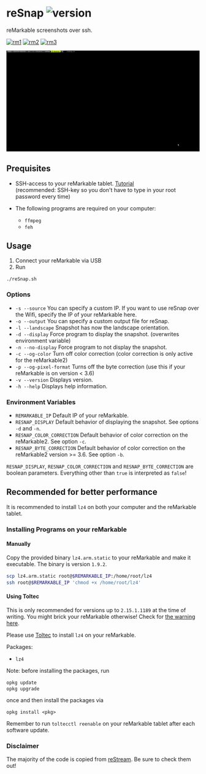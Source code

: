 # reSnap ![version](https://img.shields.io/badge/RS-2.5-blue)

reMarkable screenshots over ssh.

[![rm1](https://img.shields.io/badge/rM1-supported-green)](https://remarkable.com/store/remarkable)
[![rm2](https://img.shields.io/badge/rM2-supported-green)](https://remarkable.com/store/remarkable-2)
[![rm3](https://img.shields.io/badge/rM3-unsupported-red)](https://remarkable.com/store/remarkable-3)

![a demo of reSnap](misc/demo.gif)

## Prequisites

- SSH-access to your reMarkable tablet.
  [Tutorial](https://remarkablewiki.com/tech/ssh) <br>
  (recommended: SSH-key so you don't have to type in your root password every time)

- The following programs are required on your computer:
  - `ffmpeg`
  - `feh`


## Usage

1. Connect your reMarkable via USB
1. Run
```
./reSnap.sh
```

### Options

- `-s --source` You can specify a custom IP. If you want to use reSnap over the Wifi, specify the IP of your reMarkable here.
- `-o --output` You can specify a custom output file for reSnap.
- `-l --landscape` Snapshot has now the landscape orientation.
- `-d --display` Force program to display the snapshot. (overwrites environment variable)
- `-n --no-display` Force program to not display the snapshot.
- `-c --og-color` Turn off color correction (color correction is only active for the reMarkable2)
- `-p --og-pixel-format` Turns off the byte correction (use this if your reMarkable is on version < 3.6)
- `-v --version` Displays version.
- `-h --help` Displays help information.

### Environment Variables

- `REMARKABLE_IP` Default IP of your reMarkable.
- `RESNAP_DISPLAY` Default behavior of displaying the snapshot. See options `-d` and `-n`.
- `RESNAP_COLOR_CORRECTION` Default behavior of color correction on the reMarkable2. See option `-c`.
- `RESNAP_BYTE_CORRECTION` Default behavior of color correction on the reMarkable2 version >= 3.6. See option `-b`.

`RESNAP_DISPLAY`, `RESNAP_COLOR_CORRECTION` and `RESNAP_BYTE_CORRECTION` are boolean parameters.
Everything other than `true` is interpreted as `false`!

## Recommended for better performance

It is recommended to install `lz4` on both your computer and the reMarkable tablet.

### Installing Programs on your reMarkable

#### Manually

Copy the provided binary `lz4.arm.static` to your reMarkable and make it executable.
The binary is version `1.9.2`.

```bash
scp lz4.arm.static root@$REMARKABLE_IP:/home/root/lz4
ssh root@$REMARKABLE_IP 'chmod +x /home/root/lz4'
```

#### Using Toltec

This is only recommended for versions up to `2.15.1.1189` at the time of writing.
You might brick your reMarkable otherwise!
Check for [the warning here](https://toltec-dev.org/#install-toltec).

Please use [Toltec](https://github.com/toltec-dev/toltec) to install `lz4` on your reMarkable.

Packages:
- `lz4`

Note: before installing the packages, run
```
opkg update
opkg upgrade
```
once and then install the packages via
```
opkg install <pkg>
```

Remember to run `toltecctl reenable` on your reMarkable tablet after each software update.

### Disclaimer

The majority of the code is copied from [reStream](https://github.com/rien/reStream). Be sure to check them out!
